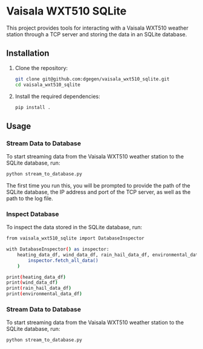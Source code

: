 # Vaisala WXT510 SQLite

This project provides tools for interacting with a Vaisala WXT510 weather station through a TCP server and storing the data in an SQLite database.


## Installation

1. Clone the repository:
    ```sh
    git clone git@github.com:dgegen/vaisala_wxt510_sqlite.git
    cd vaisala_wxt510_sqlite
    ```

2. Install the required dependencies:
    ```sh
    pip install .
    ```


## Usage

### Stream Data to Database

To start streaming data from the Vaisala WXT510 weather station to the SQLite database, run:
```sh
python stream_to_database.py
```
The first time you run this, you will be prompted to provide the path of the SQLite database, the IP address and port of the TCP server, as well as the path to the log file.


### Inspect Database
To inspect the data stored in the SQLite database, run:

```sh
from vaisala_wxt510_sqlite import DatabaseInspector

with DatabaseInspector() as inspector:
    heating_data_df, wind_data_df, rain_hail_data_df, environmental_data_df = (
        inspector.fetch_all_data()
    )

print(heating_data_df)
print(wind_data_df)
print(rain_hail_data_df)
print(environmental_data_df)
```


### Stream Data to Database

To start streaming data from the Vaisala WXT510 weather station to the SQLite database, run:
```sh
python stream_to_database.py
```
